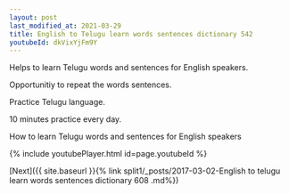 ```yaml
---
layout: post
last_modified_at: 2021-03-29
title: English to Telugu learn words sentences dictionary 542 
youtubeId: dkVixYjFm9Y
---
```

 
 
Helps to learn Telugu words and sentences for English speakers.

Opportunitiy to repeat the words sentences. 

Practice Telugu language. 
 
10 minutes practice every day. 
 
How to learn Telugu words and sentences for English speakers 
 
{% include youtubePlayer.html id=page.youtubeId %}
 
 
[Next]({{ site.baseurl }}{% link  split1/_posts/2017-03-02-English to telugu learn words sentences dictionary 608 .md%})
 
